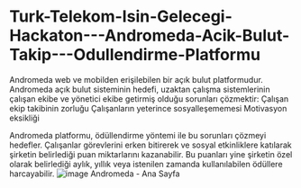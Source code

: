 # Turk-Telekom-Isin-Gelecegi-Hackaton---Andromeda-Acik-Bulut-Takip---Odullendirme-Platformu
Andromeda web ve mobilden erişilebilen bir açık bulut platformudur. 
Andromeda açık bulut sisteminin hedefi, uzaktan çalışma sistemlerinin çalışan ekibe ve yönetici ekibe getirmiş olduğu sorunları çözmektir: 
Çalışan ekip takibinin zorluğu 
Çalışanların yeterince sosyalleşememesi 
Motivasyon eksikliği  

Andromeda platformu, ödüllendirme yöntemi ile bu sorunları çözmeyi hedefler. 
Çalışanlar görevlerini erken bitirerek ve sosyal etkinliklere katılarak şirketin belirlediği puan miktarlarını kazanabilir. 
Bu puanları yine şirketin özel olarak belirlediği aylık, yıllık veya istenilen zamanda kullanılabilen ödüllere harcayabilir.
![image](https://user-images.githubusercontent.com/80919382/119645791-188fa080-be27-11eb-894b-f6ffec247fbd.png)
Andromeda - Ana Sayfa
